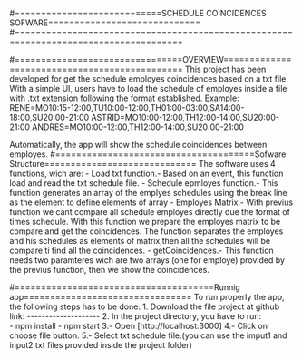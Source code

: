 #============================SCHEDULE COINCIDENCES SOFWARE=============================
#======================================================================================

#================================OVERVIEW==============================================
This project has been developed for get the schedule employes coincidences based on a txt file.
With a simple UI, users have to load the schedule of employes inside a file with .txt extension following the format established.
Example:
RENE=MO10:15-12:00,TU10:00-12:00,TH01:00-03:00,SA14:00-18:00,SU20:00-21:00
ASTRID=MO10:00-12:00,TH12:00-14:00,SU20:00-21:00
ANDRES=MO10:00-12:00,TH12:00-14:00,SU20:00-21:00

Automatically, the app will show the schedule coincidences between employes.
#======================================Sofware Structure=============================
The software uses 4 functions, wich are:
	- Load txt function.- Based on an event, this function load and read the txt schedule file.
	- Schedule epmloyes function.- This function generates an array of the emplyes schedules using the break line as the element to define elements of array
	- Employes Matrix.- With previus function we cant compare all schedule employes directly due the format of times schedule. With this function we prepare
	   			  the employes matrix to be compare and get the coincidences. The function separates the employes and his schedules as elements of matrix,then
				  all the schedules will be compare ti find all the coincidences.
	- getCoincidences.- This function needs two paramteres wich are two arrays (one for employe) provided by the previus function, then we show the coincidences.

#======================================Runnig app================================
To run properly the app, the following steps has to be done:
	1. Download the file project at github link: --------------------
	2. In the project directory, you have to run:	
		- npm install
		- npm start
	3.- Open [http://localhost:3000]
	4.- Click on choose file button.
	5.- Select txt schedule file.(you can use the imput1 and input2 txt files provided inside the project folder)


